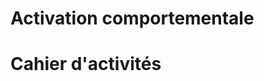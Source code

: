 <!-- Title: Activation comportementale
     Menu: Pour les psychologues / Activation comportementale
     Description: Fiche sur l'activation comportementale -->

# Activation comportementale

<object class="schema" type="image/svg+xml" data="/static/psycho/activation1.svg"></object>

# Cahier d'activités

<object class="schema" type="image/svg+xml" data="/static/psycho/activation2.svg"></object>
